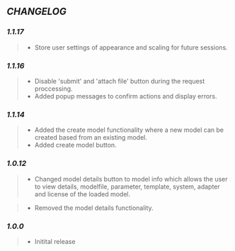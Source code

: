 ## ***CHANGELOG***

### ***1.1.17***
> - Store user settings of appearance and scaling for future
    sessions.

### ***1.1.16***
> - Disable 'submit' and 'attach file' button during the request proccessing.
> - Added popup messages to confirm actions and display errors.

### ***1.1.14***
> - Added the create model functionality where a new model can be created based
    from an existing model.
> - Added create model button.

### ***1.0.12***
> - Changed model details button to model info which allows the user to view
    details, modelfile, parameter, template, system, adapter and license of the
    loaded model.

> - Removed the model details functionality.

### ***1.0.0***
> - Initital release
